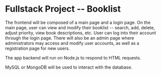 # Fullstack Project -- Booklist

The frontend will be composed of a main page and a login page. On the main page, user can view and modify their booklist -- search, add, delete, adjust priority, view book descriptions, etc. User can log into their account through the login page. There will also be an admin page where administrators may access and modify user accounts, as well as a registration page for new users. 

The app backend will run on Node.js to respond to HTML requests.

MySQL or MongoDB will be used to interact with the database.
